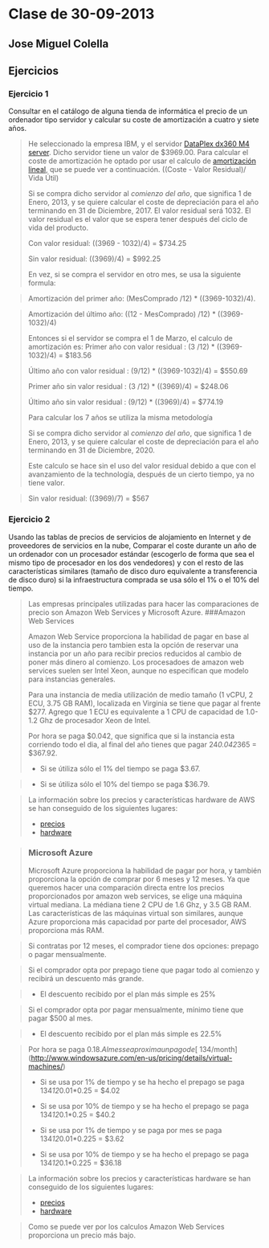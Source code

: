 Clase de 30-09-2013
====================
Jose Miguel Colella
------------------
Ejercicios
-----------

### Ejercicio 1

Consultar en el catálogo de alguna tienda de informática el precio de un ordenador tipo servidor y calcular su coste de amortización a cuatro y siete años.

> He seleccionado la empresa IBM, y el servidor [DataPlex dx360 M4 server][1].
> Dicho servidor tiene un valor de $3969.00. Para calcular el coste de amortización
> he optado por usar el calculo de [amortización lineal][2], que se puede ver a continuación.
>((Coste - Valor Residual)/ Vida Útil)
>
> Si se compra dicho servidor al *comienzo del año*, que significa 1 de Enero, 2013,
> y se quiere calcular  el coste de depreciación para el año terminando en 31 de 
> Diciembre, 2017. El valor residual será 1032. El valor residual es el valor que se espera tener después del ciclo de vida del producto.
>
> Con valor residual: ((3969 - 1032)/4) = $734.25
>
> Sin valor residual: ((3969)/4) = $992.25
>
> En vez, si se compra el servidor en otro mes, se usa la siguiente formula:

> Amortización del primer año: (MesComprado /12) * ((3969-1032)/4).

> Amortización del último año: ((12 - MesComprado) /12) * ((3969-1032)/4)
>
> Entonces si el servidor se compra el 1 de Marzo, el calculo de amortización es:
> Primer año con valor residual : (3 /12) * ((3969-1032)/4) = $183.56
>
> Último año con valor residual : (9/12) * ((3969-1032)/4) = $550.69
>
> Primer año sin valor residual : (3 /12) * ((3969)/4) = $248.06
>
> Último año sin valor residual : (9/12) * ((3969)/4) = $774.19
>
> Para calcular los 7 años se utiliza la misma metodología
>
> Si se compra dicho servidor al *comienzo del año*, que significa 1 de Enero, 2013,
> y se quiere calcular  el coste de depreciación para el año terminando en 31 de 
> Diciembre, 2020.
>
> Este calculo se hace sin el uso del valor residual debido a que con el avanzamiento de la technología, después de un cierto tiempo, ya no tiene valor.

> Sin valor residual: ((3969)/7) = $567



### Ejercicio 2

Usando las tablas de precios de servicios de alojamiento en Internet y de proveedores de servicios en la nube, Comparar el coste durante un año de un ordenador con un procesador estándar (escogerlo de forma que sea el mismo tipo de procesador en los dos vendedores) y con el resto de las características similares (tamaño de disco duro equivalente a transferencia de disco duro) si la infraestructura comprada se usa sólo el 1% o el 10% del tiempo.

> Las empresas principales utilizadas para hacer las comparaciones de precio
> son Amazon Web Services y Microsoft Azure. 
> ###Amazon Web Services 
>
> Amazon Web Service proporciona la habilidad de pagar en base al uso de la instancia
> pero tambien esta la opción de reservar una instancia por un año para recibir precios reducidos 
> al cambio de poner más dinero al comienzo. Los procesadoes de amazon web services 
> suelen ser Intel Xeon, aunque no especifican que modelo para instancias generales.
>
> 
> Para una instancia de media utilización de medio tamaño (1 vCPU, 2 ECU, 3.75 GB RAM), localizada en Virginia se tiene que
> pagar al frente $277. Agrego que 1 ECU es equivalente a 1 CPU de capacidad de 1.0-1.2 Ghz de procesador Xeon de Intel.
>
>Por hora se paga $0.042, que significa que si la instancia esta corriendo todo el dia, al final del año tienes que pagar 24*0.042*365 = $367.92.
>
> * Si se útiliza sólo el 1% del tiempo se paga $3.67.

> * Si se útiliza sólo el 10% del tiempo se paga $36.79.

> La información sobre los precios y características hardware de AWS se han conseguido de los
> siguientes lugares:
>
> - [precios][3]
> - [hardware][4]

> ### Microsoft Azure
> Microsoft Azure proporciona la habilidad de pagar por hora, y también proporciona la opción de comprar por 6 meses y 12 meses.
> Ya que queremos hacer una comparación directa entre los precios proporcionados por amazon web services, se elige una máquina virtual
mediana. La médiana tiene 2 CPU de 1.6 Ghz, y 3.5 GB RAM. Las características de las máquinas virtual son similares, aunque Azure proporciona más capacidad por parte del procesador, AWS proporciona más RAM.

> Si contratas por 12 meses, el comprador tiene dos opciones: prepago o pagar mensualmente.

> Si el comprador opta por prepago tiene que pagar todo al comienzo y recibirá un descuento más grande.

> * El descuento recibido por el plan más simple es 25%

> Si el comprador opta por pagar mensualmente, mínimo tiene que pagar $500 al mes.

> * El descuento recibido por el plan más simple es 22.5%

> Por hora se paga $0.18. Al mes se aproxima un pago de [~$134/month](http://www.windowsazure.com/en-us/pricing/details/virtual-machines/)
>
> * Si se usa por 1% de tiempo y se ha hecho el prepago se paga 134*12*0.01*0.25 = $4.02
>
> * Si se usa por 10% de tiempo y se ha hecho el prepago se paga 134*12*0.1*0.25 = $40.2
>
> * Si se usa por 1% de tiempo y se paga por mes se paga 
134*12*0.01*0.225 = $3.62
>
> * Si se usa por 10% de tiempo y se ha hecho el prepago se paga 134*12*0.1*0.225 = $36.18

> La información sobre los precios y características hardware se han conseguido de los
> siguientes lugares:
>
> - [precios](http://www.windowsazure.com/en-us/pricing/details/virtual-machines/)
> - [hardware](http://www.windowsazure.com/en-us/pricing/calculator/?scenario=virtual-machines)
>

> Como se puede ver por los calculos Amazon Web Services proporciona 
> un precio más bajo. 


[1]: http://goo.gl/phXHBh
[2]: http://goo.gl/yHhoS9
[3]: http://aws.amazon.com/ec2/pricing/
[4]: http://aws.amazon.com/ec2/instance-types/instance-details/
